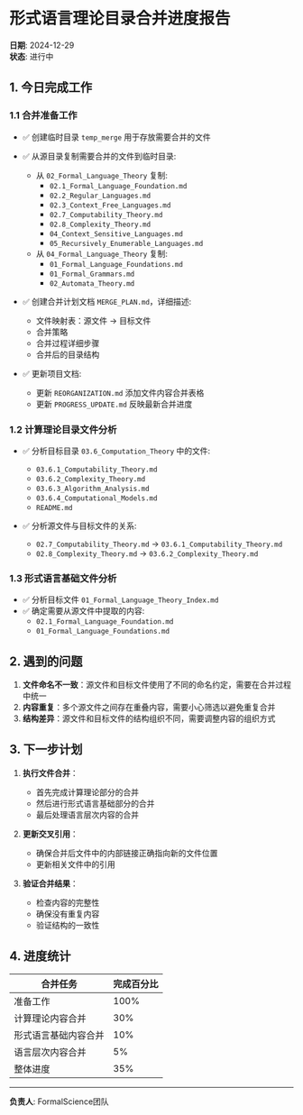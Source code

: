 # 形式语言理论目录合并进度报告

**日期**: 2024-12-29  
**状态**: 进行中  

## 1. 今日完成工作

### 1.1 合并准备工作

- ✅ 创建临时目录 `temp_merge` 用于存放需要合并的文件
- ✅ 从源目录复制需要合并的文件到临时目录:
  - 从 `02_Formal_Language_Theory` 复制:
    - `02.1_Formal_Language_Foundation.md`
    - `02.2_Regular_Languages.md`
    - `02.3_Context_Free_Languages.md`
    - `02.7_Computability_Theory.md`
    - `02.8_Complexity_Theory.md`
    - `04_Context_Sensitive_Languages.md`
    - `05_Recursively_Enumerable_Languages.md`
  - 从 `04_Formal_Language_Theory` 复制:
    - `01_Formal_Language_Foundations.md`
    - `01_Formal_Grammars.md`
    - `02_Automata_Theory.md`
    
- ✅ 创建合并计划文档 `MERGE_PLAN.md`，详细描述:
  - 文件映射表：源文件 → 目标文件
  - 合并策略
  - 合并过程详细步骤
  - 合并后的目录结构

- ✅ 更新项目文档:
  - 更新 `REORGANIZATION.md` 添加文件内容合并表格
  - 更新 `PROGRESS_UPDATE.md` 反映最新合并进度

### 1.2 计算理论目录文件分析

- ✅ 分析目标目录 `03.6_Computation_Theory` 中的文件:
  - `03.6.1_Computability_Theory.md`
  - `03.6.2_Complexity_Theory.md`
  - `03.6.3_Algorithm_Analysis.md`
  - `03.6.4_Computational_Models.md`
  - `README.md`
  
- ✅ 分析源文件与目标文件的关系:
  - `02.7_Computability_Theory.md` → `03.6.1_Computability_Theory.md`
  - `02.8_Complexity_Theory.md` → `03.6.2_Complexity_Theory.md`

### 1.3 形式语言基础文件分析

- ✅ 分析目标文件 `01_Formal_Language_Theory_Index.md`
- ✅ 确定需要从源文件中提取的内容:
  - `02.1_Formal_Language_Foundation.md`
  - `01_Formal_Language_Foundations.md`

## 2. 遇到的问题

1. **文件命名不一致**：源文件和目标文件使用了不同的命名约定，需要在合并过程中统一
2. **内容重复**：多个源文件之间存在重叠内容，需要小心筛选以避免重复合并
3. **结构差异**：源文件和目标文件的结构组织不同，需要调整内容的组织方式

## 3. 下一步计划

1. **执行文件合并**：
   - 首先完成计算理论部分的合并
   - 然后进行形式语言基础部分的合并
   - 最后处理语言层次内容的合并

2. **更新交叉引用**：
   - 确保合并后文件中的内部链接正确指向新的文件位置
   - 更新相关文件中的引用

3. **验证合并结果**：
   - 检查内容的完整性
   - 确保没有重复内容
   - 验证结构的一致性

## 4. 进度统计

| 合并任务 | 完成百分比 |
|---------|-----------|
| 准备工作 | 100% |
| 计算理论内容合并 | 30% |
| 形式语言基础内容合并 | 10% |
| 语言层次内容合并 | 5% |
| 整体进度 | 35% |

---

**负责人**: FormalScience团队 